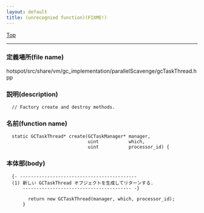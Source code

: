 ```yaml
---
layout: default
title: (unrecognied function)(FIXME!)
---
```

[Top](../index.html)

--- 
### 定義場所(file name)
hotspot/src/share/vm/gc_implementation/parallelScavenge/gcTaskThread.hpp
### 説明(description)

```
  // Factory create and destroy methods.
```

### 名前(function name)
```
  static GCTaskThread* create(GCTaskManager* manager,
                              uint           which,
                              uint           processor_id) {
```

### 本体部(body)
```
  {- -------------------------------------------
  (1) 新しい GCTaskThread オブジェクトを生成してリターンする.
      ---------------------------------------- -}

	    return new GCTaskThread(manager, which, processor_id);
	  }
	
```


